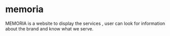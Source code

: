 # memoria
MEMORIA is a website to display the services , user can look for information about the brand and know what we serve.
